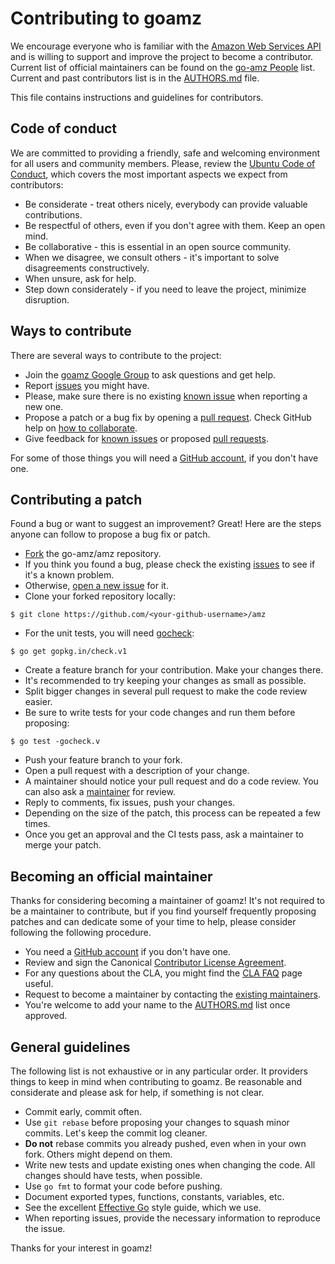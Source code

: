 Contributing to goamz
=====================

We encourage everyone who is familiar with the [Amazon Web Services
API](http://aws.amazon.com/documentation/) and is willing to support
and improve the project to become a contributor. Current list of
official maintainers can be found on the [go-amz People](https://github.com/orgs/go-amz/people) list. Current and past contributors list is in the [AUTHORS.md](AUTHORS.md) file.

This file contains instructions and guidelines for contributors.

Code of conduct
---------------

We are committed to providing a friendly, safe and welcoming environment
for all users and community members. Please, review the [Ubuntu Code of Conduct](https://launchpad.net/codeofconduct/1.1),
which covers the most important aspects we expect from contributors:

 * Be considerate - treat others nicely, everybody can provide valuable contributions.
 * Be respectful of others, even if you don't agree with them. Keep an open mind.
 * Be collaborative - this is essential in an open source community.
 * When we disagree, we consult others - it's important to solve disagreements constructively.
 * When unsure, ask for help.
 * Step down considerately - if you need to leave the project, minimize disruption.

Ways to contribute
------------------

There are several ways to contribute to the project:

 * Join the [goamz Google Group](https://groups.google.com/forum/#!forum/goamz) to ask questions and get help.
 * Report [issues](https://github.com/go-amz/amz/issues/new) you might have.
 * Please, make sure there is no existing [known issue](https://github.com/go-amz/amz/issues) when reporting a new one.
 * Propose a patch or a bug fix by opening a [pull request](https://help.github.com/articles/creating-a-pull-request/). Check GitHub help on [how to collaborate](https://help.github.com/categories/collaborating/).
 * Give feedback for [known issues](https://github.com/go-amz/amz/issues/) or proposed [pull requests](https://github.com/go-amz/amz/pulls).

For some of those things you will need a [GitHub account](https://github.com/signup/free), if you don't have one.

Contributing a patch
--------------------

Found a bug or want to suggest an improvement?
Great! Here are the steps anyone can follow to propose a bug fix or patch.

 * [Fork](https://help.github.com/articles/fork-a-repo/) the go-amz/amz repository.
 * If you think you found a bug, please check the existing [issues](https://github.com/go-amz/amz/issues) to see if it's a known problem.
 * Otherwise, [open a new issue](https://github.com/go-amz/amz/issues/new) for it.
 * Clone your forked repository locally:
```
$ git clone https://github.com/<your-github-username>/amz
```
 * For the unit tests, you will need [gocheck](https://github.com/go-check/check):
```
$ go get gopkg.in/check.v1
```
 * Create a feature branch for your contribution. Make your changes there. 
 * It's recommended to try keeping your changes as small as possible.
 * Split bigger changes in several pull request to make the code review easier.
 * Be sure to write tests for your code changes and run them before proposing:
```
$ go test -gocheck.v
```
 * Push your feature branch to your fork.
 * Open a pull request with a description of your change.
 * A maintainer should notice your pull request and do a code review. You can also ask a [maintainer](https://github.com/orgs/go-amz/people) for review.
 * Reply to comments, fix issues, push your changes. 
 * Depending on the size of the patch, this process can be repeated a few times.
 * Once you get an approval and the CI tests pass, ask a maintainer to merge your patch.

Becoming an official maintainer
-------------------------------

Thanks for considering becoming a maintainer of goamz! It's not
required to be a maintainer to contribute, but if you find yourself
frequently proposing patches and can dedicate some of your time to
help, please consider following the following procedure.

 * You need a [GitHub account](https://github.com/signup/free) if you don't have one.
 * Review and sign the Canonical [Contributor License Agreement](http://www.ubuntu.com/legal/contributors/).
 * For any questions about the CLA, you might find the [CLA FAQ](http://www.ubuntu.com/legal/contributors/licence-agreement-faq) page useful.
 * Request to become a maintainer by contacting the [existing maintainers](https://github.com/orgs/go-amz/people).
 * You're welcome to add your name to the [AUTHORS.md](AUTHORS.md) list once approved.

General guidelines
------------------

The following list is not exhaustive or in any particular order. It
providers things to keep in mind when contributing to goamz. Be
reasonable and considerate and please ask for help, if something is
not clear.

 * Commit early, commit often.
 * Use `git rebase` before proposing your changes to squash minor commits. Let's keep the commit log cleaner.
 * **Do not** rebase commits you already pushed, even when in your own fork. Others might depend on them.
 * Write new tests and update existing ones when changing the code. All changes should have tests, when possible.
 * Use `go fmt` to format your code before pushing.
 * Document exported types, functions, constants, variables, etc.
 * See the excellent [Effective Go](http://golang.org/doc/effective_go.html) style guide, which we use.
 * When reporting issues, provide the necessary information to reproduce the issue.

Thanks for your interest in goamz!
